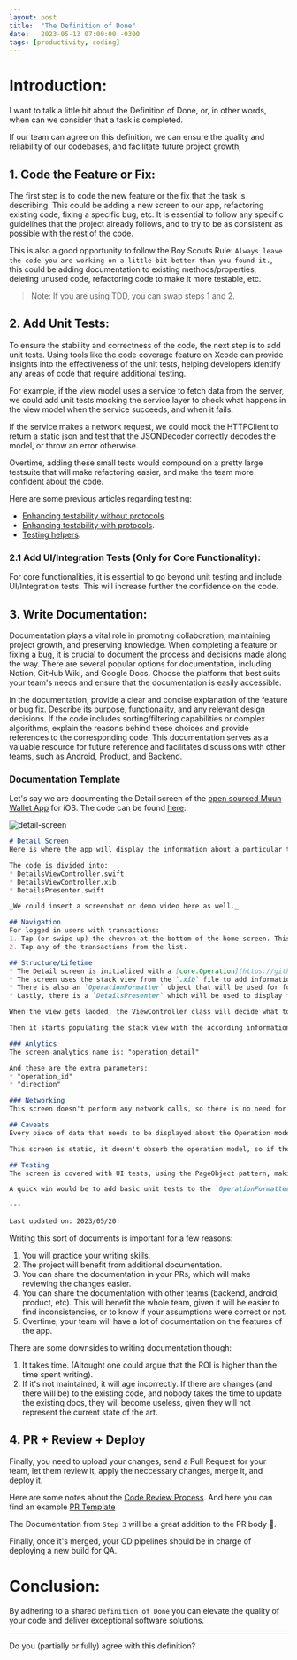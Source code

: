 ```yaml
---
layout: post
title:  "The Definition of Done"
date:   2023-05-13 07:00:00 -0300
tags: [productivity, coding]
---
```


# Introduction:
I want to talk a little bit about the Definition of Done, or, in other words, when can we consider that a task is completed.

If our team can agree on this definition, we can ensure the quality and reliability of our codebases, and facilitate future project growth,

## 1. Code the Feature or Fix:
The first step is to code the new feature or the fix that the task is describing. This could be adding a new screen to our app, refactoring existing code, fixing a specific bug, etc. It is essential to follow any specific guidelines that the project already follows, and to try to be as consistent as possible with the rest of the code. 

This is also a good opportunity to follow the Boy Scouts Rule: `Always leave the code you are working on a little bit better than you found it.`, this could be adding documentation to existing methods/properties, deleting unused code, refactoring code to make it more testable, etc.

> Note: If you are using TDD, you can swap steps 1 and 2.

## 2. Add Unit Tests:
To ensure the stability and correctness of the code, the next step is to add unit tests. Using tools like the code coverage feature on Xcode can provide insights into the effectiveness of the unit tests, helping developers identify any areas of code that require additional testing.

For example, if the view model uses a service to fetch data from the server, we could add unit tests mocking the service layer to check what happens in the view model when the service succeeds, and when it fails.

If the service makes a network request, we could mock the HTTPClient to return a static json and test that the JSONDecoder correctly decodes the model, or throw an error otherwise.

Overtime, adding these small tests would compound on a pretty large testsuite that will make refactoring easier, and make the team more confident about the code.

Here are some previous articles regarding testing:
* [Enhancing testability without protocols](https://mdb1.github.io/2023-02-03-enhancing-testability-without-protocols/).
* [Enhancing testability with protocols](https://mdb1.github.io/2023-02-13-enhancing-testability-with-protocols/).
* [Testing helpers](https://mdb1.github.io/2023-02-02-new-app-testing-helpers/).

### 2.1 Add UI/Integration Tests (Only for Core Functionality):
For core functionalities, it is essential to go beyond unit testing and include UI/Integration tests. This will increase further the confidence on the code.

## 3. Write Documentation:
Documentation plays a vital role in promoting collaboration, maintaining project growth, and preserving knowledge. When completing a feature or fixing a bug, it is crucial to document the process and decisions made along the way. There are several popular options for documentation, including Notion, GitHub Wiki, and Google Docs. Choose the platform that best suits your team's needs and ensure that the documentation is easily accessible.

In the documentation, provide a clear and concise explanation of the feature or bug fix. Describe its purpose, functionality, and any relevant design decisions. If the code includes sorting/filtering capabilities or complex algorithms, explain the reasons behind these choices and provide references to the corresponding code. This documentation serves as a valuable resource for future reference and facilitates discussions with other teams, such as Android, Product, and Backend.

### Documentation Template
Let's say we are documenting the Detail screen of the [open sourced Muun Wallet App](https://github.com/muun/falcon) for iOS. The code can be found [here](https://github.com/muun/falcon/blob/5ba9254918fc85de917f7dc9101101be4317e590/falcon/app/falcon/Presentation/Screen/Detail/DetailViewController.swift):

![detail-screen](/resources/definition-of-done/muun_detail.jpeg)

```markdown
# Detail Screen
Here is where the app will display the information about a particular transaction.

The code is divided into:
* DetailsViewController.swift
* DetailsViewController.xib
* DetailsPresenter.swift

_We could insert a screenshot or demo video here as well._

## Navigation
For logged in users with transactions:
1. Tap (or swipe up) the chevron at the bottom of the home screen. This will open the transactions list.
2. Tap any of the transactions from the list.

## Structure/Lifetime
* The Detail screen is initialized with a [core.Operation](https://github.com/muun/falcon/blob/5ba9254918fc85de917f7dc9101101be4317e590/falcon/core/Classes/Domain/Model/Operations/Operation.swift) model.
* The screen uses the stack view from the `.xib` file to add information about the operation.
* There is also an `OperationFormatter` object that will be used for formatting purposes.
* Lastly, there is a `DetailsPresenter` which will be used to display failure information (if any) for submarine swaps with version 1.

When the view gets laoded, the ViewController class will decide what to draw in the screen based on the type of operation (submarineSwap, incomingSwap, or onChain transaction).

Then it starts populating the stack view with the according information (examples: summary, status, description, date/time, amount, etc).

### Anlytics
The screen analytics name is: "operation_detail"

And these are the extra parameters:
* "operation_id"
* "direction"

### Networking
This screen doesn't perform any network calls, so there is no need for error handling / loading states of any type.

## Caveats
Every piece of data that needs to be displayed about the Operation model, is displayed through the OperationFormatter object.

This screen is static, it doesn't obserb the operation model, so if there is any change to the model, the screen won't be redrawn automatically, and instead, the users would need to go back in the navigation stack and re-enter the screen to see the change.

## Testing
The screen is covered with UI tests, using the PageObject pattern, making its elements accessible for testing purposes.

A quick win would be to add basic unit tests to the `OperationFormatter` computed properties.

---

Last updated on: 2023/05/20
```

Writing this sort of documents is important for a few reasons:
1. You will practice your writing skills.
2. The project will benefit from additional documentation.
3. You can share the documentation in your PRs, which will make reviewing the changes easier.
4. You can share the documentation with other teams (backend, android, product, etc). This will benefit the whole team, given it will be easier to find inconsistencies, or to know if your assumptions were correct or not.
5. Overtime, your team will have a lot of documentation on the features of the app.

There are some downsides to writing documentation though:
1. It takes time. (Altought one could argue that the ROI is higher than the time spent writing).
2. If it's not maintained, it will age incorrectly. If there are changes (and there will be) to the existing code, and nobody takes the time to update the existing docs, they will become useless, given they will not represent the current state of the art.

## 4. PR + Review + Deploy
Finally, you need to upload your changes, send a Pull Request for your team, let them review it, apply the neccessary changes, merge it, and deploy it.

Here are some notes about the [Code Review Process](https://mdb1.github.io/2022-03-10-the-code-review-process/). And here you can find an example [PR Template](https://mdb1.github.io/2023-01-09-new-app-pr-template/)

The Documentation from `Step 3` will be a great addition to the PR body 😬.

Finally, once it's merged, your CD pipelines should be in charge of deploying a new build for QA.

# Conclusion:
By adhering to a shared `Definition of Done` you can elevate the quality of your code and deliver exceptional software solutions.

--- 

Do you (partially or fully) agree with this definition?
